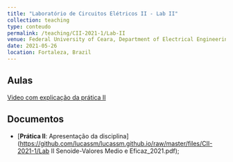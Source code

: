 ```yaml
---
title: "Laboratório de Circuitos Elétricos II - Lab II"
collection: teaching
type: conteudo
permalink: /teaching/CII-2021-1/Lab-II
venue: Federal University of Ceara, Department of Electrical Engineering
date: 2021-05-26
location: Fortaleza, Brazil
---
```


## Aulas
[Video com explicação da prática II](https://drive.google.com/file/d/1s5gd8jOVOSxYgTQQWUSh_TV6yyv1ZxhP/view?usp=sharing)

## Documentos
- [**Prática II**: Apresentação da disciplina](https://github.com/lucassm/lucassm.github.io/raw/master/files/CII-2021-1/Lab II Senoide-Valores Medio e Eficaz_2021.pdf);